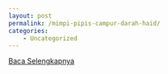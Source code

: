 ```yaml
---
layout: post
permalink: /mimpi-pipis-campur-darah-haid/
categories:
    - Uncategorized
---
```


[Baca Selengkapnya](/08)